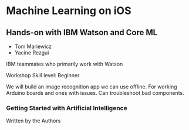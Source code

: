 # Machine Learning on iOS
## Hands-on with IBM Watson and Core ML

* Tom Mariewicz
* Yacine Rezgui

IBM teammates who primarily work with Watson

Workshop Skill level: Beginner

We will build an image recognition app we can use offline.  For working Arduino boards and ones with issues.  Can troubleshoot bad components.

### Getting Started with Artificial Intelligence
Written by the Authors
